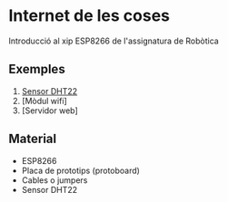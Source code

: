 # Internet de les coses
Introducció al xip ESP8266 de l'assignatura de Robòtica

## Exemples

1. [Sensor DHT22](/Sensor_DHT22)
2. [Mòdul wifi]
3. [Servidor web]

## Material
* ESP8266
* Placa de prototips (protoboard)
* Cables o jumpers
* Sensor DHT22

